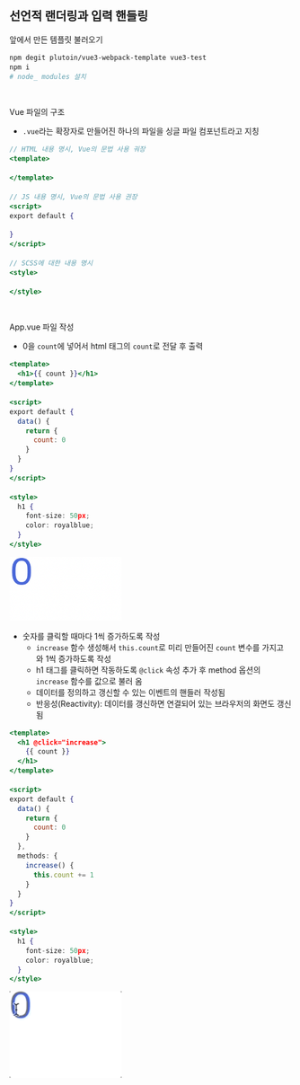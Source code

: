 ## 선언적 랜더링과 입력 핸들링

앞에서 만든 템플릿 불러오기

```bash
npm degit plutoin/vue3-webpack-template vue3-test
npm i 
# node_ modules 설치
```

<br/>

Vue 파일의 구조

- `.vue`라는 확장자로 만들어진 하나의 파일을 싱글 파일 컴포넌트라고 지칭

```jsx
// HTML 내용 명시, Vue의 문법 사용 궈장
<template>

</template>

// JS 내용 명시, Vue의 문법 사용 권장
<script>
export default {
  
}
</script>

// SCSS에 대한 내용 명시
<style>

</style>
```

<br/>

App.vue 파일 작성

- 0을 `count`에 넣어서 html 태그의 `count`로 전달 후 출력

```jsx
<template>
  <h1>{{ count }}</h1>
</template>

<script>
export default {
  data() {
    return {
      count: 0
    }
  }
}
</script>

<style>
  h1 {
    font-size: 50px;
    color: royalblue;
  }
</style>
```

<img src="../images/1-7.png" width="200px" />

- 숫자를 클릭할 때마다 1씩 증가하도록 작성
    - `increase` 함수 생성해서 `this.count`로 미리 만들어진 `count` 변수를 가지고 와 1씩 증가하도록 작성
    - h1 태그를 클릭하면 작동하도록 `@click` 속성 추가 후 method 옵션의 `increase` 함수를 값으로 불러 옴
    - 데이터를 정의하고 갱신할 수 있는 이벤트의 핸들러 작성됨
    - 반응성(Reactivity): 데이터를 갱신하면 연결되어 있는 브라우저의 화면도 갱신됨

```jsx
<template>
  <h1 @click="increase">
    {{ count }}
  </h1>
</template>

<script>
export default {
  data() {
    return {
      count: 0
    }
  },
  methods: {
    increase() {
      this.count += 1
    }
  }
}
</script>

<style>
  h1 {
    font-size: 50px;
    color: royalblue;
  }
</style>
```

<img src="../images/1-8.gif" width="200px" />
